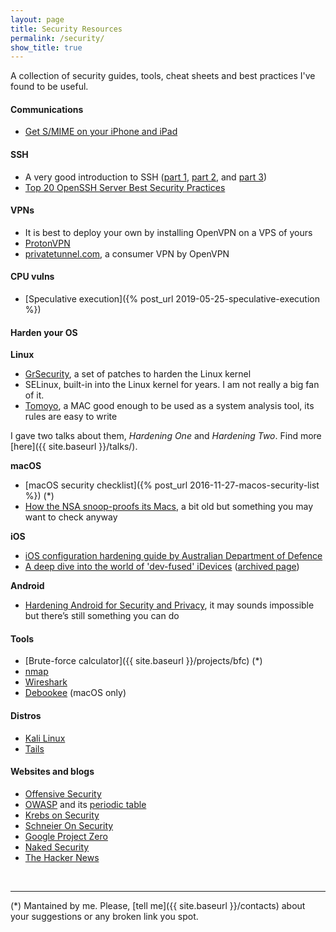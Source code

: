 ```yaml
---
layout: page
title: Security Resources
permalink: /security/
show_title: true
---
```


A collection of security guides, tools, cheat sheets and best practices I've found to be useful.

#### Communications

- [Get S/MIME on your iPhone and iPad](https://nerd.one/how-to-set-up-smime-on-iphone-and-mac/)

#### SSH

- A very good introduction to SSH ([part 1](https://scottwillsey.com/blog/comp/sshbasics/), [part 2](https://scottwillsey.com/blog/comp/sshkeytheory/), and [part 3](https://scottwillsey.com/blog/comp/sshkeygen/))
- [Top 20 OpenSSH Server Best Security Practices](http://www.cyberciti.biz/tips/linux-unix-bsd-openssh-server-best-practices.html)

#### VPNs

- It is best to deploy your own by installing OpenVPN on a VPS of yours
- [ProtonVPN](https://protonvpn.com)
- [privatetunnel.com](https://www.privatetunnel.com/home/?referral=NUTAYZHU54), a consumer VPN by OpenVPN

#### CPU vulns

- [Speculative execution]({% post_url 2019-05-25-speculative-execution %})

#### Harden your OS

**Linux**

- [GrSecurity](https://grsecurity.net/), a set of patches to harden the Linux kernel
- SELinux, built-in into the Linux kernel for years. I am not really a big fan of it.
- [Tomoyo](http://tomoyo.osdn.jp/), a MAC good enough to be used as a system analysis tool, its rules are easy to write

I gave two talks about them, *Hardening One* and *Hardening Two*. Find more [here]({{ site.baseurl }}/talks/).

**macOS**

- [macOS security checklist]({% post_url 2016-11-27-macos-security-list %}) (*)
- [How the NSA snoop-proofs its Macs](http://www.macworld.com/article/2048160/how-the-nsa-snoop-proofs-its-macs.html), a bit old but something you may want to check anyway

**iOS**

- [iOS configuration hardening guide by Australian Department of Defence](http://www.asd.gov.au/publications/iOS8_Hardening_Guide.pdf)
- [A deep dive into the world of 'dev-fused' iDevices](https://motherboard.vice.com/en_us/article/gyakgw/the-prototype-dev-fused-iphones-that-hackers-use-to-research-apple-zero-days) ([archived page](https://web.archive.org/web/20190307000111/https://motherboard.vice.com/en_us/article/gyakgw/the-prototype-dev-fused-iphones-that-hackers-use-to-research-apple-zero-days))

**Android**

- [Hardening Android for Security and Privacy](https://blog.torproject.org/blog/mission-impossible-hardening-android-security-and-privacy), it may sounds impossible but there’s still something you can do

#### Tools

- [Brute-force calculator]({{ site.baseurl }}/projects/bfc) (*)
- [nmap](http://nmap.org)
- [Wireshark](http://wireshark.org/)
- [Debookee](http://debookee.com) (macOS only)

#### Distros

- [Kali Linux](http://kali.org)
- [Tails](http://tails.boum.org)

#### Websites and blogs

- [Offensive Security](http://offensive-security.com)
- [OWASP](http://owasp.org/) and its [periodic table](https://www.owasp.org/index.php/OWASP_Periodic_Table_of_Vulnerabilities#Periodic_Table_of_Vulnerabilities)
- [Krebs on Security](https://krebsonsecurity.com/)
- [Schneier On Security](http://www.schneier.com/blog/)
- [Google Project Zero](http://googleprojectzero.blogspot.com)
- [Naked Security](https://nakedsecurity.sophos.com/)
- [The Hacker News](https://thehackernews.com/)

<br>

---

(*) Mantained by me. Please, [tell me]({{ site.baseurl }}/contacts) about your suggestions or any broken link you spot.
